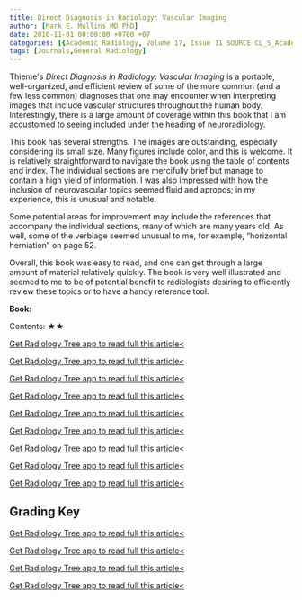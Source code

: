 ```yaml
---
title: Direct Diagnosis in Radiology: Vascular Imaging
author: [Mark E. Mullins MD PhD]
date: 2010-11-01 00:00:00 +0700 +07
categories: [{Academic Radiology, Volume 17, Issue 11 SOURCE CL_S_AcademicRadiologyVolume17Issue11 1}]
tags: [Journals,General Radiology]
---
```

Thieme's _Direct Diagnosis in Radiology: Vascular Imaging_ is a portable, well-organized, and efficient review of some of the more common (and a few less common) diagnoses that one may encounter when interpreting images that include vascular structures throughout the human body. Interestingly, there is a large amount of coverage within this book that I am accustomed to seeing included under the heading of neuroradiology.

This book has several strengths. The images are outstanding, especially considering its small size. Many figures include color, and this is welcome. It is relatively straightforward to navigate the book using the table of contents and index. The individual sections are mercifully brief but manage to contain a high yield of information. I was also impressed with how the inclusion of neurovascular topics seemed fluid and apropos; in my experience, this is unusual and notable.

Some potential areas for improvement may include the references that accompany the individual sections, many of which are many years old. As well, some of the verbiage seemed unusual to me, for example, “horizontal herniation” on page 52.

Overall, this book was easy to read, and one can get through a large amount of material relatively quickly. The book is very well illustrated and seemed to me to be of potential benefit to radiologists desiring to efficiently review these topics or to have a handy reference tool.

**Book:**

Contents: ★★

[Get Radiology Tree app to read full this article<](https://clinicalpub.com/app)

[Get Radiology Tree app to read full this article<](https://clinicalpub.com/app)

[Get Radiology Tree app to read full this article<](https://clinicalpub.com/app)

[Get Radiology Tree app to read full this article<](https://clinicalpub.com/app)

[Get Radiology Tree app to read full this article<](https://clinicalpub.com/app)

[Get Radiology Tree app to read full this article<](https://clinicalpub.com/app)

[Get Radiology Tree app to read full this article<](https://clinicalpub.com/app)

[Get Radiology Tree app to read full this article<](https://clinicalpub.com/app)

[Get Radiology Tree app to read full this article<](https://clinicalpub.com/app)

## Grading Key

[Get Radiology Tree app to read full this article<](https://clinicalpub.com/app)

[Get Radiology Tree app to read full this article<](https://clinicalpub.com/app)

[Get Radiology Tree app to read full this article<](https://clinicalpub.com/app)

[Get Radiology Tree app to read full this article<](https://clinicalpub.com/app)